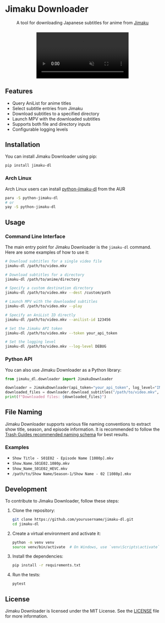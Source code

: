 # Jimaku Downloader

<div align="center">
    A tool for downloading Japanese subtitles for anime from <a href="https://jimaku.cc" target="_blank" rel="noopener noreferrer">Jimaku</a>
</div>

<div align="center">
  <p>
    <h3></h3>
    <video controls muted src="https://github.com/user-attachments/assets/544a9204-ceb4-4c9c-b91d-3719d2a037e7
"></video>
  </p>
</div>

## Features

- Query AniList for anime titles
- Select subtitle entries from Jimaku
- Download subtitles to a specified directory
- Launch MPV with the downloaded subtitles
- Supports both file and directory inputs
- Configurable logging levels

## Installation

You can install Jimaku Downloader using pip:

```sh
pip install jimaku-dl
```

### Arch Linux

Arch Linux users can install
<a href="https://aur.archlinux.org/packages/python-jimaku-dl" target="_blank">python-jimaku-dl</a>
from the AUR

```sh
paru -S python-jimaku-dl
# or
yay -S python-jimaku-dl

```

## Usage

### Command Line Interface

The main entry point for Jimaku Downloader is the `jimaku-dl` command. Here are some examples of how to use it:

```sh
# Download subtitles for a single video file
jimaku-dl /path/to/video.mkv

# Download subtitles for a directory
jimaku-dl /path/to/anime/directory

# Specify a custom destination directory
jimaku-dl /path/to/video.mkv --dest /custom/path

# Launch MPV with the downloaded subtitles
jimaku-dl /path/to/video.mkv --play

# Specify an AniList ID directly
jimaku-dl /path/to/video.mkv --anilist-id 123456

# Set the Jimaku API token
jimaku-dl /path/to/video.mkv --token your_api_token

# Set the logging level
jimaku-dl /path/to/video.mkv --log-level DEBUG
```

### Python API

You can also use Jimaku Downloader as a Python library:

```python
from jimaku_dl.downloader import JimakuDownloader

downloader = JimakuDownloader(api_token="your_api_token", log_level="INFO")
downloaded_files = downloader.download_subtitles("/path/to/video.mkv", dest_dir="/custom/path", play=True)
print(f"Downloaded files: {downloaded_files}")
```

## File Naming

Jimaku Downloader supports various file naming conventions to extract show title, season, and episode information. It is recommended to follow the [Trash Guides recommended naming schema](https://trash-guides.info/Sonarr/Sonarr-recommended-naming-scheme/#recommended-naming-scheme) for best results.

### Examples

- `Show Title - S01E02 - Episode Name [1080p].mkv`
- `Show.Name.S01E02.1080p.mkv`
- `Show_Name_S01E02_HEVC.mkv`
- `/path/to/Show Name/Season-1/Show Name - 02 [1080p].mkv`

## Development

To contribute to Jimaku Downloader, follow these steps:

1. Clone the repository:

   ```sh
   git clone https://github.com/yourusername/jimaku-dl.git
   cd jimaku-dl
   ```

2. Create a virtual environment and activate it:

   ```sh
   python -m venv venv
   source venv/bin/activate  # On Windows, use `venv\Scripts\activate`
   ```

3. Install the dependencies:

   ```sh
   pip install -r requirements.txt
   ```

4. Run the tests:

   ```sh
   pytest
   ```

## License

Jimaku Downloader is licensed under the MIT License. See the [LICENSE](LICENSE) file for more information.
